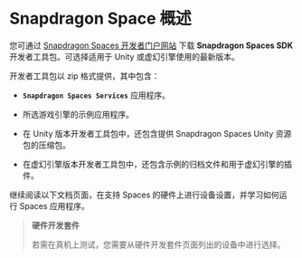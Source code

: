 # Snapdragon Space 概述

您可通过 [Snapdragon Spaces 开发者门户网站](https://spaces.qualcomm.com/download-sdk) 下载 **Snapdragon Spaces SDK** 开发者工具包。可选择适用于 Unity 或虚幻引擎使用的最新版本。

开发者工具包以 zip 格式提供，其中包含：  

- **`Snapdragon Spaces Services`** 应用程序。  

- 所选游戏引擎的示例应用程序。   

- 在 Unity 版本开发者工具包中，还包含提供 Snapdragon Spaces Unity 资源包的压缩包。  

- 在虚幻引擎版本开发者工具包中，还包含示例的归档文件和用于虚幻引擎的插件。

继续阅读以下文档页面，在支持 Spaces 的硬件上进行设备设置，并学习如何运行 Spaces 应用程序。

> **硬件开发套件** 
> 
> 若需在真机上测试，您需要从硬件开发套件页面列出的设备中进行选择。

